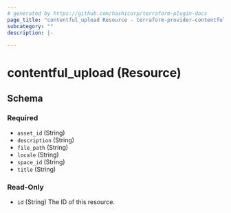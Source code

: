 ```yaml
---
# generated by https://github.com/hashicorp/terraform-plugin-docs
page_title: "contentful_upload Resource - terraform-provider-contentful"
subcategory: ""
description: |-
  
---
```


# contentful_upload (Resource)





<!-- schema generated by tfplugindocs -->
## Schema

### Required

- `asset_id` (String)
- `description` (String)
- `file_path` (String)
- `locale` (String)
- `space_id` (String)
- `title` (String)

### Read-Only

- `id` (String) The ID of this resource.
